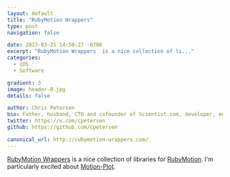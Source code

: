 ```yaml
---
layout: default
title: "RubyMotion Wrappers"
type: post
navigation: false

date: 2013-03-21 14:50:27 -0700
excerpt: "RubyMotion Wrappers  is a nice collection of li..."
categories:
  - iOS
  - Software

gradient: 3
image: header-8.jpg
details: false

author: Chris Petersen
bio: Father, husband, CTO and cofounder of Scientist.com, developer, entrepreneur and technologist.
twitter: https://x.com/cpetersen
github: https://github.com/cpetersen

canonical_url: http://rubymotion-wrappers.com/
---
```



 [RubyMotion Wrappers](http://rubymotion-wrappers.com)  is a nice collection of libraries for  [RubyMotion](http://www.rubymotion.com). I'm particularly excited about  [Motion-Plot](https://github.com/toamitkumar/motion-plot).
